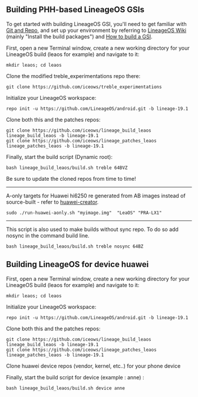 
## Building PHH-based LineageOS GSIs ##

To get started with building LineageOS GSI, you'll need to get familiar with [Git and Repo](https://source.android.com/source/using-repo.html), and set up your environment by referring to [LineageOS Wiki](https://wiki.lineageos.org/devices/redfin/build) (mainly "Install the build packages") and [How to build a GSI](https://github.com/phhusson/treble_experimentations/wiki/How-to-build-a-GSI%3F).


First, open a new Terminal window, create a new working directory for your LineageOS build (leaos for example) and navigate to it:

    mkdir leaos; cd leaos
    
Clone the modified treble_experimentations repo there:

    git clone https://github.com/iceows/treble_experimentations

Initialize your LineageOS workspace:

    repo init -u https://github.com/LineageOS/android.git -b lineage-19.1

Clone both this and the patches repos:

    git clone https://github.com/iceows/lineage_build_leaos lineage_build_leaos -b lineage-19.1
    git clone https://github.com/iceows/lineage_patches_leaos lineage_patches_leaos -b lineage-19.1

Finally, start the build script (Dynamic root):

    bash lineage_build_leaos/build.sh treble 64BVZ


Be sure to update the cloned repos from time to time!

---

A-only targets for Huawei hi6250 re generated from AB images instead of source-built - refer to [huawei-creator](https://github.com/iceows/huawei-creator).

	sudo ./run-huawei-aonly.sh "myimage.img"  "LeaOS" "PRA-LX1"

---

This script is also used to make builds without sync repo. To do so add nosync in the command build line.

    bash lineage_build_leaos/build.sh treble nosync 64BZ


## Building LineageOS for device huawei ##

First, open a new Terminal window, create a new working directory for your LineageOS build (leaos for example) and navigate to it:

    mkdir leaos; cd leaos
    
Initialize your LineageOS workspace:

    repo init -u https://github.com/LineageOS/android.git -b lineage-19.1

Clone both this and the patches repos:

    git clone https://github.com/iceows/lineage_build_leaos lineage_build_leaos -b lineage-19.1
    git clone https://github.com/iceows/lineage_patches_leaos lineage_patches_leaos -b lineage-19.1
    
Clone huawei device repos (vendor, kernel, etc..) for your phone device
    
Finally, start the build script for device (example : anne) :

    bash lineage_build_leaos/build.sh device anne

    
